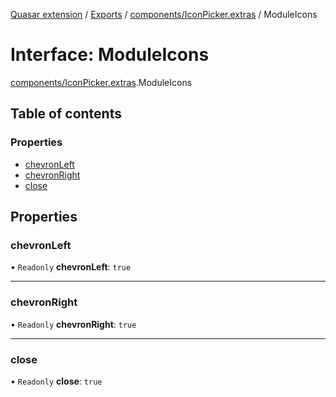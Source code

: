 [Quasar extension](../index.md) / [Exports](../modules.md) / [components/IconPicker.extras](../modules/components_IconPicker_extras.md) / ModuleIcons

# Interface: ModuleIcons

[components/IconPicker.extras](../modules/components_IconPicker_extras.md).ModuleIcons

## Table of contents

### Properties

- [chevronLeft](components_IconPicker_extras.ModuleIcons.md#chevronleft)
- [chevronRight](components_IconPicker_extras.ModuleIcons.md#chevronright)
- [close](components_IconPicker_extras.ModuleIcons.md#close)

## Properties

### chevronLeft

• `Readonly` **chevronLeft**: ``true``

___

### chevronRight

• `Readonly` **chevronRight**: ``true``

___

### close

• `Readonly` **close**: ``true``
